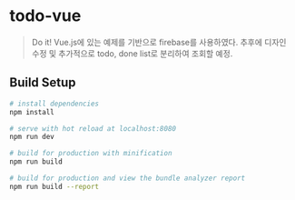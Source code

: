 # todo-vue

> Do it! Vue.js에 있는 예제를 기반으로 firebase를 사용하였다. 추후에 디자인 수정 및 추가적으로 todo, done list로 분리하여 조회할 예정. 

## Build Setup

``` bash
# install dependencies
npm install

# serve with hot reload at localhost:8080
npm run dev

# build for production with minification
npm run build

# build for production and view the bundle analyzer report
npm run build --report
```
